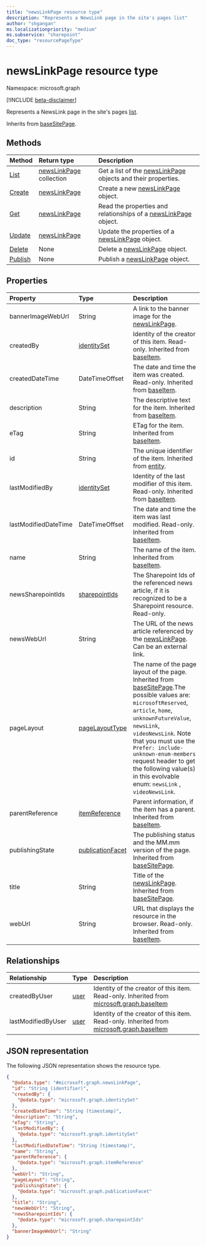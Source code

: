 ```yaml
---
title: "newsLinkPage resource type"
description: "Represents a NewsLink page in the site's pages list"
author: "shgangan"
ms.localizationpriority: "medium"
ms.subservice: "sharepoint"
doc_type: "resourcePageType"
---
```


# newsLinkPage resource type

Namespace: microsoft.graph

[!INCLUDE [beta-disclaimer](../../includes/beta-disclaimer.md)]

Represents a NewsLink page in the site's pages [list](../resources/list.md).

Inherits from [baseSitePage](../resources/basesitepage.md).

## Methods
|Method|Return type|Description|
|:---|:---|:---|
|[List](../api/newslinkpage-list.md)|[newsLinkPage](../resources/newslinkpage.md) collection|Get a list of the [newsLinkPage](../resources/newslinkpage.md) objects and their properties.|
|[Create](../api/newslinkpage-create.md)|[newsLinkPage](../resources/newslinkpage.md) |Create a new [newsLinkPage](../resources/newslinkpage.md) object.|
|[Get](../api/newslinkpage-get.md)|[newsLinkPage](../resources/newslinkpage.md)|Read the properties and relationships of a [newsLinkPage](../resources/newslinkpage.md) object.|
|[Update](../api/newslinkpage-update.md)|[newsLinkPage](../resources/newslinkpage.md)|Update the properties of a [newsLinkPage](../resources/newslinkpage.md) object.|
|[Delete](../api/basesitepage-delete.md)|None|Delete a [newsLinkPage](../resources/newslinkpage.md) object.|
|[Publish](../api/newslinkpage-publish.md)|None|Publish a [newsLinkPage](../resources/newslinkpage.md) object. |

## Properties
|Property|Type|Description|
|:---|:---|:---|
|bannerImageWebUrl|String|A link to the banner image for the [newsLinkPage](../resources/newslinkpage.md).|
|createdBy|[identitySet](../resources/identityset.md)   | Identity of the creator of this item. Read-only. Inherited from [baseItem](../resources/baseitem.md).|
|createdDateTime|DateTimeOffset|The date and time the item was created. Read-only. Inherited from [baseItem](../resources/baseitem.md).|
|description|String|The descriptive text for the item. Inherited from [baseItem](../resources/baseitem.md).|
|eTag|String|ETag for the item. Inherited from [baseItem](../resources/baseitem.md).|
|id|String|The unique identifier of the item. Inherited from [entity](../resources/entity.md).|
|lastModifiedBy|[identitySet](../resources/identityset.md)|Identity of the last modifier of this item. Read-only. Inherited from [baseItem](../resources/baseitem.md).|
|lastModifiedDateTime|DateTimeOffset|The date and time the item was last modified. Read-only. Inherited from [baseItem](../resources/baseitem.md).|
|name|String|The name of the item. Inherited from [baseItem](../resources/baseitem.md).|
|newsSharepointIds|[sharepointIds](../resources/sharepointids.md)|The Sharepoint Ids of the referenced news article, if it is recognized to be a Sharepoint resource. Read-only.|
|newsWebUrl|String|The URL of the news article referenced by the [newsLinkPage](../resources/newslinkpage.md). Can be an external link.|
|pageLayout|[pageLayoutType](../resources/basesitepage.md#pagelayouttype-values)|The name of the page layout of the page. Inherited from [baseSitePage](../resources/basesitepage.md).The possible values are: `microsoftReserved`, `article`, `home`, `unknownFutureValue`, `newsLink`, `videoNewsLink`. Note that you must use the `Prefer: include-unknown-enum-members` request header to get the following value(s) in this evolvable enum: `newsLink` , `videoNewsLink`.|
|parentReference|[itemReference](../resources/itemreference.md)|Parent information, if the item has a parent. Inherited from [baseItem](../resources/baseitem.md).|
|publishingState|[publicationFacet](../resources/publicationfacet.md)|The publishing status and the MM.mm version of the page. Inherited from [baseSitePage](../resources/basesitepage.md).|
|title|String|Title of the [newsLinkPage](../resources/newslinkpage.md). Inherited from [baseSitePage](../resources/basesitepage.md).|
|webUrl|String|URL that displays the resource in the browser. Read-only. Inherited from [baseItem](../resources/baseitem.md).|

## Relationships
|Relationship|Type|Description|
|:---|:---|:---|
|createdByUser|[user](../resources/user.md)|Identity of the creator of this item. Read-only. Inherited from [microsoft.graph.baseItem](../resources/baseitem.md)|
|lastModifiedByUser|[user](../resources/user.md)|Identity of the creator of this item. Read-only. Inherited from [microsoft.graph.baseItem](../resources/baseitem.md)|

## JSON representation
The following JSON representation shows the resource type.
<!-- {
  "blockType": "resource",
  "keyProperty": "id",
  "@odata.type": "microsoft.graph.newsLinkPage",
  "baseType": "microsoft.graph.baseSitePage",
  "openType": false
}
-->
``` json
{
  "@odata.type": "#microsoft.graph.newsLinkPage",
  "id": "String (identifier)",
  "createdBy": {
    "@odata.type": "microsoft.graph.identitySet"
  },
  "createdDateTime": "String (timestamp)",
  "description": "String",
  "eTag": "String",
  "lastModifiedBy": {
    "@odata.type": "microsoft.graph.identitySet"
  },
  "lastModifiedDateTime": "String (timestamp)",
  "name": "String",
  "parentReference": {
    "@odata.type": "microsoft.graph.itemReference"
  },
  "webUrl": "String",
  "pageLayout": "String",
  "publishingState": {
    "@odata.type": "microsoft.graph.publicationFacet"
  },
  "title": "String",
  "newsWebUrl": "String",
  "newsSharepointIds": {
    "@odata.type": "microsoft.graph.sharepointIds"
  },
  "bannerImageWebUrl": "String"
}
```